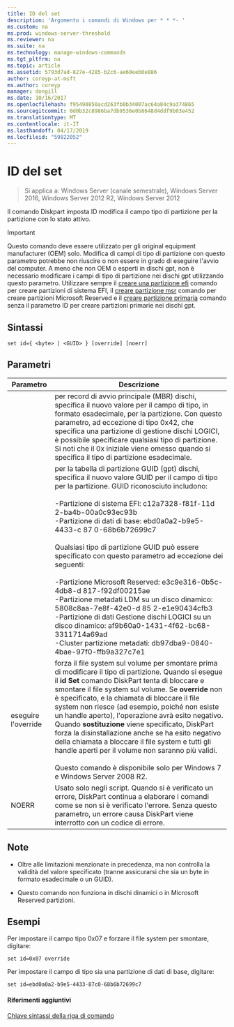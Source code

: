 ```yaml
---
title: ID del set
description: 'Argomento i comandi di Windows per * * *- '
ms.custom: na
ms.prod: windows-server-threshold
ms.reviewer: na
ms.suite: na
ms.technology: manage-windows-commands
ms.tgt_pltfrm: na
ms.topic: article
ms.assetid: 5793d7ad-827e-4285-b2c6-ae60eeb0e886
author: coreyp-at-msft
ms.author: coreyp
manager: dongill
ms.date: 10/16/2017
ms.openlocfilehash: f95490850acd263fb0b34007ac64a84c9a374865
ms.sourcegitcommit: 0d0b32c8986ba7db9536e0b8648d4ddf9b03e452
ms.translationtype: MT
ms.contentlocale: it-IT
ms.lasthandoff: 04/17/2019
ms.locfileid: "59822052"
---
```

# <a name="set-id"></a>ID del set

>Si applica a: Windows Server (canale semestrale), Windows Server 2016, Windows Server 2012 R2, Windows Server 2012

Il comando Diskpart imposta ID modifica il campo tipo di partizione per la partizione con lo stato attivo.  
  
> [!IMPORTANT]  
> Questo comando deve essere utilizzato per gli original equipment manufacturer \(OEM\) solo. Modifica di campi di tipo di partizione con questo parametro potrebbe non riuscire o non essere in grado di eseguire l'avvio del computer. A meno che non OEM o esperti in dischi gpt, non è necessario modificare i campi di tipo di partizione nei dischi gpt utilizzando questo parametro. Utilizzare sempre il [creare una partizione efi](create-partition-efi.md) comando per creare partizioni di sistema EFI, il [creare partizione msr](create-partition-msr.md) comando per creare partizioni Microsoft Reserved e il [creare partizione primaria](create-partition-primary.md) comando senza il parametro ID per creare partizioni primarie nei dischi gpt.  
  
  
  
## <a name="syntax"></a>Sintassi  
  
```  
set id={ <byte> | <GUID> } [override] [noerr]  
```  
  
## <a name="parameters"></a>Parametri  
  
|Parametro|Descrizione|  
|-------|--------|  
|<byte>|per record di avvio principale \(MBR\) dischi, specifica il nuovo valore per il campo di tipo, in formato esadecimale, per la partizione. Con questo parametro, ad eccezione di tipo 0x42, che specifica una partizione di gestione dischi LOGICI, è possibile specificare qualsiasi tipo di partizione. Si noti che il 0x iniziale viene omesso quando si specifica il tipo di partizione esadecimale.|  
|<GUID>|per la tabella di partizione GUID \(gpt\) dischi, specifica il nuovo valore GUID per il campo di tipo per la partizione. GUID riconosciuto includono:<br /><br />-Partizione di sistema EFI: c12a7328\-f81f\-11d 2\-ba4b\-00a0c93ec93b<br />-Partizione di dati di base: ebd0a0a2\-b9e5\-4433\-c 87 0\-68b6b72699c7<br /><br />Qualsiasi tipo di partizione GUID può essere specificato con questo parametro ad eccezione dei seguenti:<br /><br />-Partizione Microsoft Reserved: e3c9e316\-0b5c\-4db8\-d 817\-f92df00215ae<br />-Partizione metadati LDM su un disco dinamico: 5808c8aa\-7e8f\-42e0\-d 85 2\-e1e90434cfb3<br />-Partizione di dati Gestione dischi LOGICI su un disco dinamico: af9b60a0\-1431\-4f62\-bc68\-3311714a69ad<br />-Cluster partizione metadati: db97dba9\-0840\-4bae\-97f0\-ffb9a327c7e1|  
|eseguire l'override|forza il file system sul volume per smontare prima di modificare il tipo di partizione. Quando si esegue il **id Set** comando DiskPart tenta di bloccare e smontare il file system sul volume. Se **override** non è specificato, e la chiamata di bloccare il file system non riesce \(ad esempio, poiché non esiste un handle aperto\), l'operazione avrà esito negativo. Quando **sostituzione** viene specificato, DiskPart forza la disinstallazione anche se ha esito negativo della chiamata a bloccare il file system e tutti gli handle aperti per il volume non saranno più validi.<br /><br />Questo comando è disponibile solo per Windows 7 e Windows Server 2008 R2.|  
|NOERR|Usato solo negli script. Quando si è verificato un errore, DiskPart continua a elaborare i comandi come se non si è verificato l'errore. Senza questo parametro, un errore causa DiskPart viene interrotto con un codice di errore.|  
  
## <a name="remarks"></a>Note  
  
-   Oltre alle limitazioni menzionate in precedenza, ma non controlla la validità del valore specificato \(tranne assicurarsi che sia un byte in formato esadecimale o un GUID\).  
  
-   Questo comando non funziona in dischi dinamici o in Microsoft Reserved partizioni.  
  
## <a name="BKMK_examples"></a>Esempi  
Per impostare il campo tipo 0x07 e forzare il file system per smontare, digitare:  
  
```  
set id=0x07 override  
```  
  
Per impostare il campo di tipo sia una partizione di dati di base, digitare:  
  
```  
set id=ebd0a0a2-b9e5-4433-87c0-68b6b72699c7  
```  
  
#### <a name="additional-references"></a>Riferimenti aggiuntivi  
[Chiave sintassi della riga di comando](command-line-syntax-key.md)  
  

  

